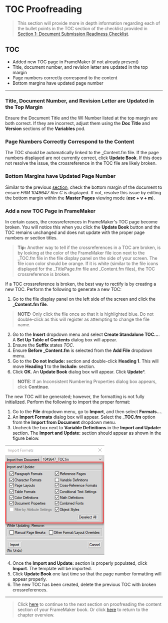 # TOC Proofreading

> This section will provide more in depth information regarding each of the bullet points in the TOC section of the checklist provided in [Section 1: Document Submission Readiness Checklist](https://github.com/taddieken95/Accuray_Tech_Comm_Guide/blob/master/Chapter%204:%20Proofreading/Section%201:%20Document%20Submission%20Readiness%20Checklist.md).

## TOC

* Added new TOC page in FrameMaker (if not already present)
* Title, document number, and revision letter are updated in the top margin
* Page numbers correctly correspond to the content
* Bottom margins have updated page number

* **


### Title, Document Number, and Revision Letter are Updated in the Top Margin

Ensure the Document Title and the WI Number listed at the top margin are both correct. If they are incorrect, adjust them using the **Doc Title** and **Version** sections of the **Variables** pod.

### Page Numbers Correctly Correspond to the Content

The TOC *should* be automatically linked to the _Content.fm file. If the page numbers displayed are not currently correct, click **Update Book**. If this does not resolve the issue, the crossreference in the TOC file are likely broken.

### Bottom Margins have Updated Page Number

Similar to the previous [section](https://github.com/taddieken95/Accuray_Tech_Comm_Guide/blob/master/Chapter%204:%20Proofreading/Section%202:%20Title%20Page.md), check the bottom margin of the document to ensure *FRM 1049647 Rev C* is displayed. If not, resolve this issue by editing the bottom margin within the **Master Pages** viewing mode (**esc + v + m**).

### Add a new TOC Page in FrameMaker

In certain cases, the crossreferences in FrameMaker's TOC page become broken. You will notice this when you click the **Update Book** button and the TOC remains unchanged and does not update with the proper page numbers or section titles. 

> **Tip:** Another way to tell if the crossreferences in a TOC are broken, is by looking at the color of the FrameMaker file icon next to the _TOC.fm file in the file display panel on the side of your screen. The file icon color should be orange. If it is white (similar to the file icons displayed for the _TitlePage.fm file and _Content.fm files), the TOC crossreference is broken.

If a TOC crossreference is broken, the best way to rectify is by creating a new TOC. Perform the following to generate a new TOC:

1. Go to the file display panel on the left side of the screen and click the **_Content.fm file**.

> **NOTE:** Only click the file once so that it is highlighted blue. Do not double-click as this will register as attempting to change the file name.

2. Go to the **Insert** dropdown menu and select **Create Standalone TOC...**. A **Set Up Table of Contents** dialog box will appear.
3. Ensure the **Suffix** states *TOC*.
4. Ensure **Before _Content.fm** is selected from the **Add File** dropdown menu.
5. Go to the **Do not Include:** section and double-click **Heading 1**. This will move **Heading 1** to the **Include:** section.
6. Click **OK**. An **Update Book** dialog box will appear. Click **Update***.

> **NOTE:** If an Inconsistent Numbering Properties dialog box appears, click **Continue**.

The new TOC will be generated; however, the formatting is not fully initialized. Perform the following to import the proper format:

1. Go to the **File** dropdown menu, go to **Import**, and then select **Formats...**.
2. An **Import Formats** dialog box will appear. Select the **_TOC.fm** option from the **Import from Document** dropdown menu.
3. Uncheck the box next to **Variable Definitions** in the **Import and Update:** section. The **Import and Update:** section should appear as shown in the figure below.
 
![alt text](https://github.com/taddieken95/Accuray_Tech_Comm_Guide/blob/master/img/Import%20and%20Updates%20Section.png "Import and Update Section")

4. Once the **Import and Update:** section is properly populated, click **Import**. The template will be imported.
5. Click **Update Book** one last time so that the page number formatting will appear properly.
6. The new TOC has been created, delete the previous TOC with broken crossreferences.

* **

> Click [here](https://github.com/taddieken95/Accuray_Tech_Comm_Guide/blob/master/Chapter%204:%20Proofreading/Section%204:%20Content.md) to continue to the next section on proofreading the content section of your FrameMaker book. Or click [here](https://github.com/taddieken95/Accuray_Tech_Comm_Guide/blob/master/Chapter%204:%20Proofreading/READme.md) to return to the chapter overview.
